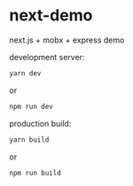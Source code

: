 # next-demo

next.js + mobx + express demo

development server:
```sh
yarn dev
```
or
```sh
npm run dev
```

production build:
```sh
yarn build
```
or
```sh
npm run build
```
